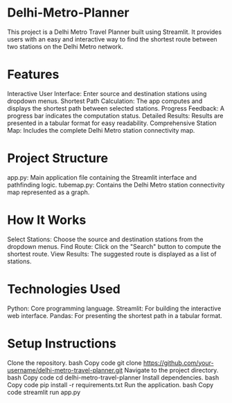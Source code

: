 # Delhi-Metro-Planner
This project is a Delhi Metro Travel Planner built using Streamlit. It provides users with an easy and interactive way to find the shortest route between two stations on the Delhi Metro network.

# Features
Interactive User Interface: Enter source and destination stations using dropdown menus.
Shortest Path Calculation: The app computes and displays the shortest path between selected stations.
Progress Feedback: A progress bar indicates the computation status.
Detailed Results: Results are presented in a tabular format for easy readability.
Comprehensive Station Map: Includes the complete Delhi Metro station connectivity map.

# Project Structure
app.py: Main application file containing the Streamlit interface and pathfinding logic.
tubemap.py: Contains the Delhi Metro station connectivity map represented as a graph.

# How It Works
Select Stations: Choose the source and destination stations from the dropdown menus.
Find Route: Click on the "Search" button to compute the shortest route.
View Results: The suggested route is displayed as a list of stations.

# Technologies Used
Python: Core programming language.
Streamlit: For building the interactive web interface.
Pandas: For presenting the shortest path in a tabular format.

# Setup Instructions
Clone the repository.
bash
Copy code
git clone https://github.com/your-username/delhi-metro-travel-planner.git
Navigate to the project directory.
bash
Copy code
cd delhi-metro-travel-planner
Install dependencies.
bash
Copy code
pip install -r requirements.txt
Run the application.
bash
Copy code
streamlit run app.py